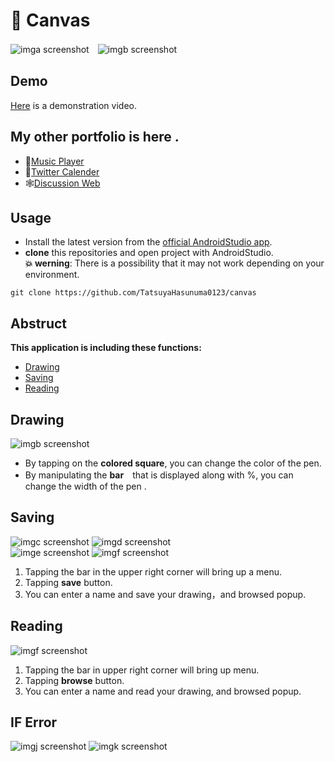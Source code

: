 # :pencil: Canvas

![imga screenshot](./images/img_a.png)　![imgb screenshot](./images/img_b.png)

## Demo
[Here](https://drive.google.com/file/d/1kA0BCeKgMvYR4jIPhoMPGwYIFZ7SE8dj/view?usp=sharing) is a demonstration video.

## My other portfolio is here .
- 🎵[Music Player](https://github.com/TatsuyaHasunuma0123/MusicPlayer)
- 📆[Twitter Calender](https://github.com/TatsuyaHasunuma0123/Calendar)
- 🕸️[Discussion Web](https://github.com/TatsuyaHasunuma0123/Discuss)
  
## Usage
- Install the latest version from the [official AndroidStudio app](https://developer.android.com/studio). 
- **clone** this repositories and open project with AndroidStudio.  
**:collision: werning**: There is a possibility that it may not work depending on your environment.
```
git clone https://github.com/TatsuyaHasunuma0123/canvas
```

## Abstruct
**This application is including these functions:**
- [Drawing](#Drawing)
- [Saving](#Saving)
- [Reading](#Reading)
  
## Drawing
![imgb screenshot](./images/img_b.png)
- By tapping on the **colored square**, you can change the color of the pen.
- By manipulating the **bar**　that is displayed along with %, you can change the width of the pen .
  
## Saving
![imgc screenshot](./images/img_c.png) ![imgd screenshot](./images/img_d.png)     
![imge screenshot](./images/img_e.png) ![imgf screenshot](./images/img_f.png)
  
1. Tapping the bar in the upper right corner will bring up a menu.
2. Tapping **save** button.
3. You can enter a name and save your drawing，and browsed popup.  

## Reading
![imgf screenshot](./images/img_i.png) 
1. Tapping the bar in upper right corner will bring up menu.
2. Tapping **browse** button.
3. You can enter a name and read your drawing, and browsed popup.
  
## IF Error
![imgj screenshot](./images/img_j.png) ![imgk screenshot](./images/img_k.png)  

